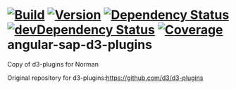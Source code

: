 [![Build](https://img.shields.io/travis/sapbuild/angular-sap-d3-plugins.svg?style=flat-square)](http://travis-ci.org/sapbuild/angular-sap-d3-plugins)
[![Version](https://img.shields.io/npm/v/angular-sap-d3-plugins.svg?style=flat-square)](https://npmjs.org/package/angular-sap-d3-plugins)
[![Dependency Status](https://david-dm.org/sapbuild/angular-sap-d3-plugins.svg)](https://david-dm.org/sapbuild/angular-sap-d3-plugins)
[![devDependency Status](https://david-dm.org/sapbuild/angular-sap-d3-plugins/dev-status.svg)](https://david-dm.org/sapbuild/angular-sap-d3-plugins#info=devDependencies)
[![Coverage](https://img.shields.io/coveralls/sapbuild/angular-sap-d3-plugins/master.svg?style=flat-square)](https://coveralls.io/r/sapbuild/angular-sap-d3-plugins?branch=master)
angular-sap-d3-plugins
=================

Copy of d3-plugins for Norman

Original repository for d3-plugins:https://github.com/d3/d3-plugins

